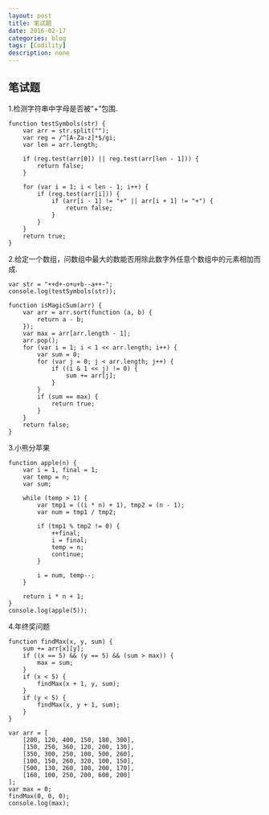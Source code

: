 ```yaml
---
layout: post
title: 笔试题
date: 2016-02-17
categories: blog
tags: [Codility]
description: none
---
```


## 笔试题

1.检测字符串中字母是否被“+”包围.

    function testSymbols(str) {
        var arr = str.split("");
        var reg = /^[A-Za-z]*$/gi;
        var len = arr.length;

        if (reg.test(arr[0]) || reg.test(arr[len - 1])) {
            return false;
        }

        for (var i = 1; i < len - 1; i++) {
            if (reg.test(arr[i])) {
                if (arr[i - 1] != "+" || arr[i + 1] != "+") {
                    return false;
                }
            }
        }
        return true;
    }

2.给定一个数组，问数组中最大的数能否用除此数字外任意个数组中的元素相加而成.

    var str = "++d+-o+u+b--a++-";
    console.log(testSymbols(str));

    function isMagicSum(arr) {
        var arr = arr.sort(function (a, b) {
            return a - b;
        });
        var max = arr[arr.length - 1];
        arr.pop();
        for (var i = 1; i < 1 << arr.length; i++) {
            var sum = 0;
            for (var j = 0; j < arr.length; j++) {
                if ((i & 1 << j) != 0) {
                    sum += arr[j];
                }
            }
            if (sum == max) {
                return true;
            }
        }
        return false;
    }

3.小熊分苹果

    function apple(n) {
        var i = 1, final = 1;
        var temp = n;
        var sum;

        while (temp > 1) {
            var tmp1 = ((i * n) + 1), tmp2 = (n - 1);
            var num = tmp1 / tmp2;

            if (tmp1 % tmp2 != 0) {
                ++final;
                i = final;
                temp = n;
                continue;
            }

            i = num, temp--;
        }

        return i * n + 1;
    }
    console.log(apple(5));

4.年终奖问题

    function findMax(x, y, sum) {
        sum += arr[x][y];
        if ((x == 5) && (y == 5) && (sum > max)) {
            max = sum;
        }
        if (x < 5) {
            findMax(x + 1, y, sum);
        }
        if (y < 5) {
            findMax(x, y + 1, sum);
        }
    }

    var arr = [
        [200, 120, 400, 150, 180, 300],
        [150, 250, 360, 120, 200, 130],
        [350, 300, 250, 100, 500, 260],
        [100, 150, 260, 320, 100, 150],
        [500, 130, 260, 100, 200, 170],
        [160, 100, 250, 200, 600, 200]
    ];
    var max = 0;
    findMax(0, 0, 0);
    console.log(max);